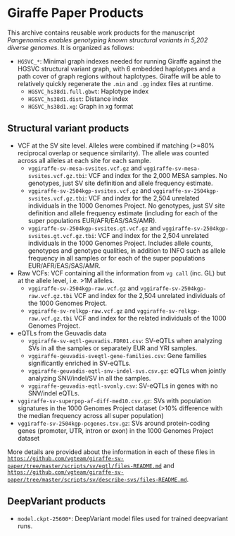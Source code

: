 # Giraffe Paper Products

This archive contains reusable work products for the manuscript *Pangenomics enables genotyping known structural variants in 5,202 diverse genomes*. It is organized as follows:

* `HGSVC_*`: Minimal graph indexes needed for running Giraffe against the HGSVC structural variant graph, with 6 embedded haplotypes and a path cover of graph regions without haplotypes. Giraffe will be able to relatively quickly regenerate the `.min` and `.gg` index files at runtime.
    * `HGSVC_hs38d1.full.gbwt`: Haplotype index
    * `HGSVC_hs38d1.dist`: Distance index
    * `HGSVC_hs38d1.xg`: Graph in xg format

## Structural variant products

* VCF at the SV site level. Alleles were combined if matching (>=80% reciprocal overlap or sequence similarity). The allele was counted across all alleles at each site for each sample.
	* `vggiraffe-sv-mesa-svsites.vcf.gz` and `vggiraffe-sv-mesa-svsites.vcf.gz.tbi`: VCF and index for the 2,000 MESA samples. No genotypes, just SV site definition and allele frequency estimate.
	* `vggiraffe-sv-2504kgp-svsites.vcf.gz` and `vggiraffe-sv-2504kgp-svsites.vcf.gz.tbi`: VCF and index for the 2,504 unrelated individuals in the 1000 Genomes Project. No genotypes, just SV site definition and allele frequency estimate (including for each of the super populations EUR/AFR/EAS/SAS/AMR).
	* `vggiraffe-sv-2504kgp-svsites.gt.vcf.gz` and `vggiraffe-sv-2504kgp-svsites.gt.vcf.gz.tbi`: VCF and index for the 2,504 unrelated individuals in the 1000 Genomes Project. Includes allele counts, genotypes and genotype qualities, in addition to INFO such as allele frequency in all samples or for each of the super populations EUR/AFR/EAS/SAS/AMR.
* Raw VCFs: VCF containing all the information from `vg call` (inc. GL) but at the allele level, i.e. >1M alleles. 
	* `vggiraffe-sv-2504kgp-raw.vcf.gz` and `vggiraffe-sv-2504kgp-raw.vcf.gz.tbi` VCF and index for the 2,504 unrelated individuals of the 1000 Genomes Project.
	* `vggiraffe-sv-relkgp-raw.vcf.gz` and `vggiraffe-sv-relkgp-raw.vcf.gz.tbi` VCF and index for the related individuals of the 1000 Genomes Project.
* eQTLs from the Geuvadis data
	* `vggiraffe-sv-eqtl-geuvadis.FDR01.csv`: SV-eQTLs when analyzing SVs in all the samples or separately EUR and YRI samples.
	* `vggiraffe-geuvadis-sveqtl-gene-families.csv`: Gene families significantly enriched in SV-eQTLs.
	* `vggiraffe-geuvadis-eqtl-snv-indel-svs.csv.gz`: eQTLs when jointly analyzing SNV/indel/SV in all the samples.
	* `vggiraffe-geuvadis-eqtl-svonly.csv`: SV-eQTLs in genes with no SNV/indel eQTLs.
* `vggiraffe-sv-superpop-af-diff-med10.csv.gz`: SVs with population signatures in the 1000 Genomes Project dataset (>10% difference with the median frequency across all super population)
* `vggiraffe-sv-2504kgp-pcgenes.tsv.gz`: SVs around protein-coding genes (promoter, UTR, intron or exon) in the 1000 Genomes Project dataset

More details are provided about the information in each of these files in [`https://github.com/vgteam/giraffe-sv-paper/tree/master/scripts/sv/eqtl/files-README.md`](https://github.com/vgteam/giraffe-sv-paper/tree/master/scripts/sv/eqtl/files-README.md) and [`https://github.com/vgteam/giraffe-sv-paper/tree/master/scripts/sv/describe-svs/files-README.md`](https://github.com/vgteam/giraffe-sv-paper/tree/master/scripts/sv/describe-svs/files-README.md).

## DeepVariant products

* `model.ckpt-25600*`: DeepVariant model files used for trained deepvariant runs.

